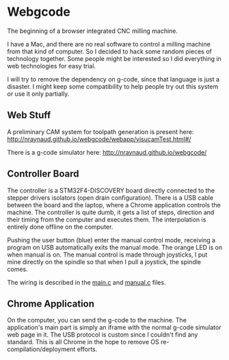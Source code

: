 Webgcode
========
The beginning of a browser integrated CNC milling machine.

I have a Mac, and there are no real software to control a milling machine from that kind of computer. So I decided to hack some random pieces of technology together.
Some people might be interested so I did everything in web technologies for easy trial.

I will try to remove the dependency on g-code, since that language is just a disaster. I might keep some compatibility to help people try out this system or use it only partially.

Web Stuff
---------

A preliminary CAM system for toolpath generation is present here: http://nraynaud.github.io/webgcode/webapp/visucamTest.html#/

There is a g-code simulator here: http://nraynaud.github.io/webgcode/

Controller Board
----------------

The controller is a STM32F4-DISCOVERY board directly connected to the stepper drivers isolators (open drain configuration).
There is a USB cable between the board and the laptop, where a Chrome application controls the machine.
The controller is quite dumb, it gets a list of steps, direction and their timing from the computer and executes them. The interpolation is entirely done offline on the computer.

Pushing the user button (blue) enter the manual control mode, receiving a program on USB automatically exits the manual mode.
The orange LED is on when manual is on. The manual control is made through joysticks, I put mine directly on the spindle so that when I pull a joystick, the spindle comes.

The wiring is described in the [main.c](interpolator/main.c#L10) and [manual.c](interpolator/manual.c#L11) files.


Chrome Application
------------------

On the computer, you can send the g-code to the machine. The application's main part is simply an iframe with the normal g-code simulator web page in it.
The USB protocol is custom since I couldn't find any standard. This is all Chrome in the hope to remove OS re-compilation/deployment efforts.
